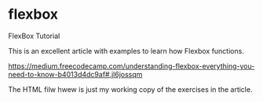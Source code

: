# flexbox
FlexBox Tutorial

This is an excellent article with examples to learn how Flexbox functions.

https://medium.freecodecamp.com/understanding-flexbox-everything-you-need-to-know-b4013d4dc9af#.jl6jossqm

The HTML filw hwew is just my working copy of the exercises in the article.
